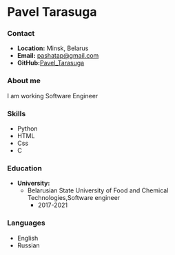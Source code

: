 # Pavel Tarasuga

### Contact
* __Location:__ Minsk, Belarus
* __Email:__ pashatap@gmail.com
* __GitHub:__[Pavel_Tarasuga](https://github.com/pashatap)

### About me
I am working Software Engineer

### Skills
* Python
* HTML
* Css
* C


### Education
* __University:__ 
    + Belarusian State University of Food and Chemical Technologies,Software engineer
        - 2017-2021 


### Languages

* English  
* Russian 

